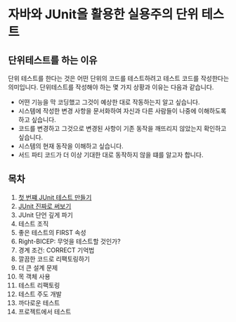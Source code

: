 # 자바와 JUnit을 활용한 실용주의 단위 테스트

## 단위테스트를 하는 이유

단위 테스트를 한다는 것은 어떤 단위의 코드를 테스트하려고 테스트 코드를 작성한다는 의미입니다. 단위테스트를 작성해야 하는 몇 가지 상황과 이유는 다음과 같습니다.

- 어떤 기능을 막 코딩했고 그것이 예상한 대로 작동하는지 알고 싶습니다.
- 시스템에 작성한 변경 사항을 문서화하여 자신과 다른 사람들이 나중에 이해하도록 하고 싶습니다.
- 코드를 변경하고 그것으로 변경된 사항이 기존 동작을 깨뜨리지 않았는지 확인하고 싶습니다.
- 시스템의 현재 동작을 이해하고 싶습니다.
- 서드 파티 코드가 더 이상 기대한 대로 동작하지 않을 떄를 알고자 합니다. 

## 목차 

1. [첫 번쨰 JUnit 테스트 만들기](./chap01/summary.md)
2. [JUnit 진짜로 써보기](./chap02/summary.md)
3. JUnit 단언 깊게 파기
4. 테스트 조직
5. 좋은 테스트의 FIRST 속성
6. Right-BICEP: 무엇을 테스트할 것인가?
7. 경계 조건: CORRECT 기억법
8. 깔끔한 코드로 리팩토링하기
9. 더 큰 설계 문제
10. 목 객체 사용
11. 테스트 리팩토링
12. 테스트 주도 개발
13. 까다로운 테스트
14. 프로젝트에서 테스트